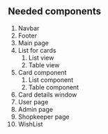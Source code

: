 ## Needed components

1. Navbar
2. Footer
3. Main page
4. List for cards
   1. List view
   2. Table view
5. Card component
   1. List component
   2. Table component
6. Card details window
7. User page
8. Admin page
9. Shopkeeper page
10. WishList